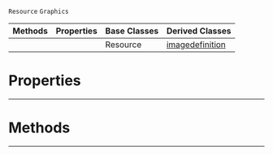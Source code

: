  `Resource` `Graphics`



|Methods|Properties|Base Classes|Derived Classes|
|---|---|---|---|
| | |Resource|[imagedefinition](https://github.com/ZilchEngine/ZilchDocs/blob/master/code_reference/class_reference/imagedefinition.md)|


 #  Properties


---  
 #  Methods


---  
 

 